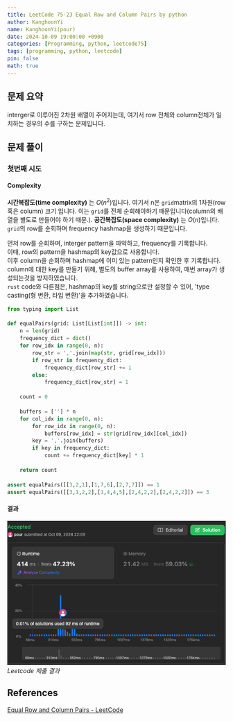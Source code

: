 ```yaml
---
title: LeetCode 75-23 Equal Row and Column Pairs by python
author: KanghoonYi
name: KanghoonYi(pour)
date: 2024-10-09 19:00:00 +0900
categories: [Programming, python, leetcode75]
tags: [programming, python, leetcode]
pin: false
math: true
---
```


## 문제 요약
interger로 이루어진 2차원 배열이 주어지는데, 여기서 row 전체와 column전체가 일치하는 경우의 수를 구하는 문제입니다.

## 문제 풀이

### 첫번째 시도

#### Complexity
**시간복잡도(time complexity)** 는 $O(n^2)$입니다. 여기서 n은 `grid`matrix의 1차원(row혹은 column) 크기 입니다. 이는 `grid`를 전체 순회해야하기 때문입니다(column의 배열을 별도로 만들어야 하기 때문.).
**공간복잡도(space complexity)** 는 $O(n)$입니다. `grid`의 row를 순회하며 frequency hashmap을 생성하기 때문입니다.

먼저 row를 순회하며, interger pattern을 파악하고, frequency를 기록합니다.  
이때, row의 pattern을 hashmap의 key값으로 사용합니다.  
이후 column을 순회하며 hashmap에 이미 있는 pattern인지 확인한 후 기록합니다.  
column에 대한 key를 만들기 위해, 별도의 buffer array를 사용하여, 매번 array가 생성되는것을 방지하였습니다.  
`rust` code와 다른점은, hashmap의 key를 string으로만 설정할 수 있어, 'type casting(형 변환, 타입 변환)'을 추가하였습니다.


```python
from typing import List

def equalPairs(grid: List[List[int]]) -> int:
    n = len(grid)
    frequency_dict = dict()
    for row_idx in range(0, n):
        row_str = ','.join(map(str, grid[row_idx]))
        if row_str in frequency_dict:
            frequency_dict[row_str] += 1
        else:
            frequency_dict[row_str] = 1

    count = 0

    buffers = [''] * n
    for col_idx in range(0, n):
        for row_idx in range(0, n):
            buffers[row_idx] = str(grid[row_idx][col_idx])
        key = ','.join(buffers)
        if key in frequency_dict:
            count += frequency_dict[key] * 1

    return count

assert equalPairs([[3,2,1],[1,7,6],[2,7,7]]) == 1
assert equalPairs([[3,1,2,2],[1,4,4,5],[2,4,2,2],[2,4,2,2]]) == 3
```

#### 결과
![leetcode-23-submission-1](/assets/img/for-post/Equal%20Row%20and%20Column%20Pairs/python_submission_1.png)
_Leetcode 제출 결과_

## References

[Equal Row and Column Pairs - LeetCode](https://leetcode.com/problems/equal-row-and-column-pairs/?envType=study-plan-v2&envId=leetcode-75)
